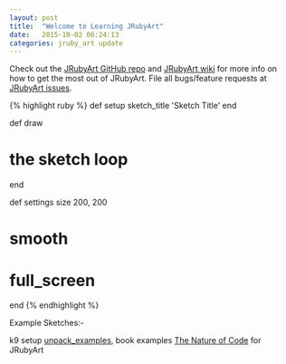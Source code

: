 ```yaml
---
layout: post
title:  "Welcome to Learning JRubyArt"
date:   2015-10-02 06:24:13
categories: jruby_art update
---
```


Check out the [JRubyArt GitHub repo][repo] and [JRubyArt wiki][wiki] for more info on how to get the most out of JRubyArt. File all bugs/feature requests at [JRubyArt issues][issues].

{% highlight ruby %}
def setup
  sketch_title 'Sketch Title'
end

def draw
  # the sketch loop
end

def settings
  size 200, 200
  # smooth
  # full_screen
end
{% endhighlight %}

Example Sketches:-

k9 setup [unpack_examples][examples], book examples [The Nature of Code][nature] for JRubyArt

[repo]: https://github.com/ruby-processing/JRubyArt
[issues]: https://github.com/ruby-processing/JRubyArt/issues
[wiki]: https://github.com/ruby-processing/JRubyArt/wiki
[nature]: https://github.com/ruby-processing/The-Nature-of-Code-for-JRubyArt
[examples]: https://github.com/ruby-processing/samples4ruby-processing3
